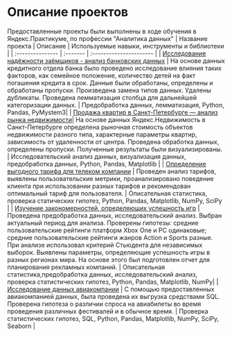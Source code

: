 # Описание проектов
Предоставленные проекты были выполнены в ходе обучения в Яндекс.Практикуме, по профессии "Аналитика данных" 
| Название проекта | Описание | Используемые навыки, инструменты и библиотеки | 
| :--------------- | :------- | :---------------------- |
| [Исследование надёжности заёмщиков - анализ банковских данных](Credit_bank) | На основе данных кредитного отдела банка было проведено исследование влияния таких факторов, как семейное положение, количество детей на факт погашения кредита в срок. Данные были обработаны, определены и обработаны пропуски. Произведена замена типов данных. Удалены дубликаты. Проведена лемматизация столбца для дальнейшей категоризации данных. | Предобработка данных, лемматизация, Python, Pandas, PyMystem3|
| [Продажа квартир в Санкт-Петербурге — анализ рынка недвижимости](Selling_appartments)| На основе данных Яндекс.Недвижимость в Санкт-Петербурге определена рыночная стоимость объектов недвижимости разного типа, характерные параметры квартир, зависимость от удаленности от центра. Проведена обработка данных, определены пропуски. Полученные результаты были визуализированы. | Исследовательский анализ данных, визуализация данных, предобработка данных, Python, Pandas, Matplotlib |
| [Определение выгодного тарифа для телеком компании](Cell_phone_plan) | Проведен анализ тарифов, выявлены пользовательские метрики, проанализировано поведение клиента при использовании разных тарифов и рекомендован оптимальный тариф для пользователя.  | Описательная статистика, проверка статических гипотез, Python, Pandas, Matplotlib, NumPy, SciPy |
| [Изучение закономерностей, определяющих успешность игр](Games) | Проведена предобработка данных, исследовательский анализ. Выбран актуальный период для анализа. Проверены гипотезы: средние пользовательские рейтинги платформ Xbox One и PC одинаковые; средние пользовательские рейтинги жанров Action и Sports разные. При анализе использовал критерий Стьюдента для независимых выборок. Выявлены параметры, определяющие успешность игры в разных регионах мира. На основе этого был подготовлен отчет для планирования рекламных компаний. |  Описательная статистика,предобработка данных, исследовательский анализ, проверка статистических гипотез,  Python, Pandas, Matplotlib, NumPy|
| [Исследование данных авиакомпании](Avia_analytics) | С помощью предоставленных авиакомпанией данных, была проведена их выгрузка средствами SQL. Проверена гипотеза о различии спроса на авиабилеты во время проведения различных фестивалей и в обычное время. | Проверка статистических гипотез, SQL, Python, Pandas, Matplotlib, NumPy, SciPy, Seaborn |